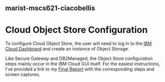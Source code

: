 ## marist-mscs621-ciacobellis
# Cloud Object Store Configuration

To configure Cloud Object Store, the user will need to log in to the [IBM Cloud Dashboard](https://console.bluemix.net/dashboard/apps) and create an instance of Object Storage.

Like Secure Gateway and DB2Managed, the Object Store configuration steps mainly occur in the IBM Cloud GUI itself. For the easiest instructions, I've provided a link to my [Final Report](https://github.com/incredablechris/marist-mscs621-ciacobellis/blob/master/final_project/Iacobellis_Final_PPT.pdf) with the corresponding steps and screen captures.


